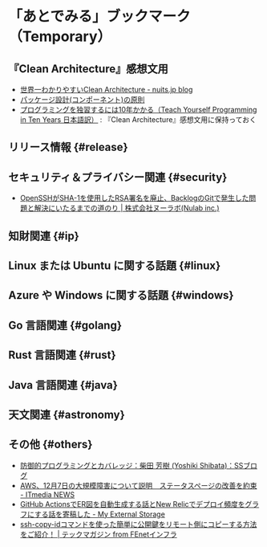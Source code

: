 # 「あとでみる」ブックマーク（Temporary）

## 『Clean Architecture』感想文用

- [世界一わかりやすいClean Architecture - nuits.jp blog](https://www.nuits.jp/entry/easiest-clean-architecture-2019-09)
- [パッケージ設計(コンポーネント)の原則](https://zenn.dev/uesho/articles/c819d53be1d6d9d120e8)
- [プログラミングを独習するには10年かかる（Teach Yourself Programming in Ten Years 日本語訳）](https://www.yamdas.org/column/technique/21-daysj.html) : 『Clean Architecture』感想文用に保持っておく


## リリース情報 {#release}


## セキュリティ＆プライバシー関連 {#security}

- [OpenSSHがSHA-1を使用したRSA署名を廃止、BacklogのGitで発生した問題と解決にいたるまでの道のり | 株式会社ヌーラボ(Nulab inc.)](https://nulab.com/ja/blog/backlog/disables-rsa-sig-using-the-sha-1-in-openssh/)

## 知財関連 {#ip}


## Linux または Ubuntu に関する話題 {#linux}


## Azure や Windows に関する話題 {#windows}


## Go 言語関連 {#golang}


## Rust 言語関連 {#rust}


## Java  言語関連 {#java}


## 天文関連 {#astronomy}


## その他 {#others}

- [防御的プログラミングとカバレッジ：柴田 芳樹 (Yoshiki Shibata)：SSブログ](https://yshibata.blog.ss-blog.jp/2010-06-05)
- [AWS、12月7日の大規模障害について説明　ステータスページの改善を約束 - ITmedia NEWS](https://www.itmedia.co.jp/news/articles/2112/13/news063.html)
- [GitHub ActionsでER図を自動生成する話とNew Relicでデプロイ頻度をグラフにする話を寄稿した - My External Storage](https://budougumi0617.github.io/2021/12/12/publish_base_blog/)
- [ssh-copy-idコマンドを使った簡単に公開鍵をリモート側にコピーする方法をご紹介！ | テックマガジン from FEnetインフラ](https://www.fenet.jp/infla/column/network/ssh-copy-id%e3%82%b3%e3%83%9e%e3%83%b3%e3%83%89%e3%82%92%e4%bd%bf%e3%81%a3%e3%81%9f%e7%b0%a1%e5%8d%98%e3%81%ab%e5%85%ac%e9%96%8b%e9%8d%b5%e3%82%92%e3%83%aa%e3%83%a2%e3%83%bc%e3%83%88%e5%81%b4%e3%81%ab/)

<!-- eof -->
